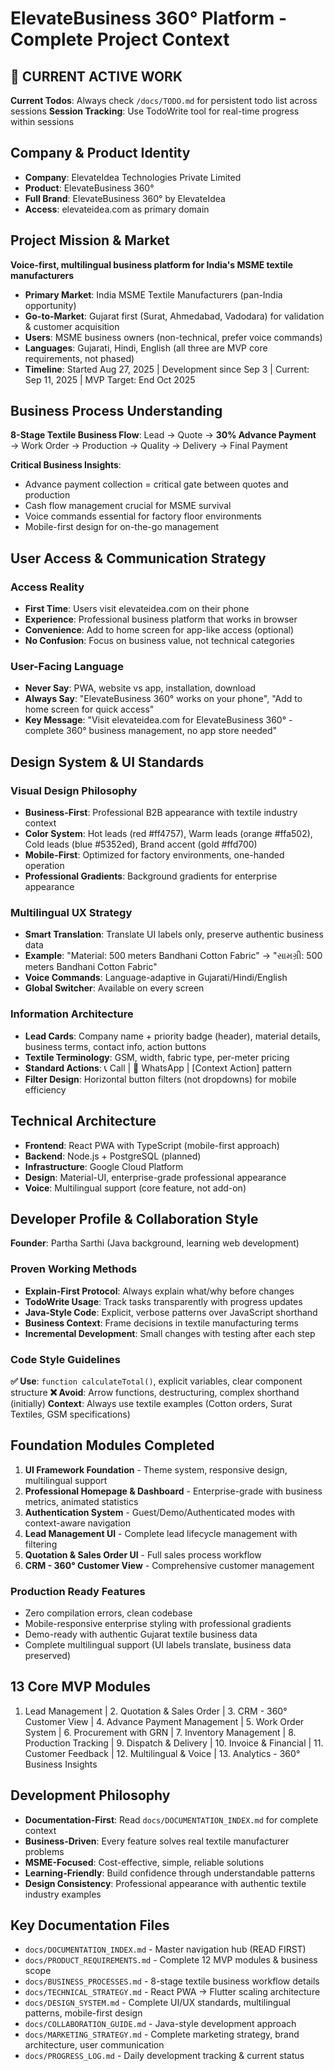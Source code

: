 # ElevateBusiness 360° Platform - Complete Project Context

## 🚀 CURRENT ACTIVE WORK
**Current Todos**: Always check `/docs/TODO.md` for persistent todo list across sessions
**Session Tracking**: Use TodoWrite tool for real-time progress within sessions

## Company & Product Identity
- **Company**: ElevateIdea Technologies Private Limited
- **Product**: ElevateBusiness 360°
- **Full Brand**: ElevateBusiness 360° by ElevateIdea
- **Access**: elevateidea.com as primary domain

## Project Mission & Market
**Voice-first, multilingual business platform for India's MSME textile manufacturers**
- **Primary Market**: India MSME Textile Manufacturers (pan-India opportunity)
- **Go-to-Market**: Gujarat first (Surat, Ahmedabad, Vadodara) for validation & customer acquisition
- **Users**: MSME business owners (non-technical, prefer voice commands)
- **Languages**: Gujarati, Hindi, English (all three are MVP core requirements, not phased)
- **Timeline**: Started Aug 27, 2025 | Development since Sep 3 | Current: Sep 11, 2025 | MVP Target: End Oct 2025

## Business Process Understanding
**8-Stage Textile Business Flow**: Lead → Quote → **30% Advance Payment** → Work Order → Production → Quality → Delivery → Final Payment

**Critical Business Insights**:
- Advance payment collection = critical gate between quotes and production
- Cash flow management crucial for MSME survival
- Voice commands essential for factory floor environments
- Mobile-first design for on-the-go management

## User Access & Communication Strategy
### Access Reality
- **First Time**: Users visit elevateidea.com on their phone
- **Experience**: Professional business platform that works in browser
- **Convenience**: Add to home screen for app-like access (optional)
- **No Confusion**: Focus on business value, not technical categories

### User-Facing Language
- **Never Say**: PWA, website vs app, installation, download
- **Always Say**: "ElevateBusiness 360° works on your phone", "Add to home screen for quick access"
- **Key Message**: "Visit elevateidea.com for ElevateBusiness 360° - complete 360° business management, no app store needed"

## Design System & UI Standards
### Visual Design Philosophy
- **Business-First**: Professional B2B appearance with textile industry context
- **Color System**: Hot leads (red #ff4757), Warm leads (orange #ffa502), Cold leads (blue #5352ed), Brand accent (gold #ffd700)
- **Mobile-First**: Optimized for factory environments, one-handed operation
- **Professional Gradients**: Background gradients for enterprise appearance

### Multilingual UX Strategy
- **Smart Translation**: Translate UI labels only, preserve authentic business data
- **Example**: "Material: 500 meters Bandhani Cotton Fabric" → "સામગ્રી: 500 meters Bandhani Cotton Fabric"
- **Voice Commands**: Language-adaptive in Gujarati/Hindi/English
- **Global Switcher**: Available on every screen

### Information Architecture
- **Lead Cards**: Company name + priority badge (header), material details, business terms, contact info, action buttons
- **Textile Terminology**: GSM, width, fabric type, per-meter pricing
- **Standard Actions**: 📞 Call | 📱 WhatsApp | [Context Action] pattern
- **Filter Design**: Horizontal button filters (not dropdowns) for mobile efficiency

## Technical Architecture
- **Frontend**: React PWA with TypeScript (mobile-first approach)
- **Backend**: Node.js + PostgreSQL (planned)
- **Infrastructure**: Google Cloud Platform
- **Design**: Material-UI, enterprise-grade professional appearance
- **Voice**: Multilingual support (core feature, not add-on)

## Developer Profile & Collaboration Style
**Founder**: Partha Sarthi (Java background, learning web development)

### Proven Working Methods
- **Explain-First Protocol**: Always explain what/why before changes
- **TodoWrite Usage**: Track tasks transparently with progress updates
- **Java-Style Code**: Explicit, verbose patterns over JavaScript shorthand
- **Business Context**: Frame decisions in textile manufacturing terms
- **Incremental Development**: Small changes with testing after each step

### Code Style Guidelines
**✅ Use**: `function calculateTotal()`, explicit variables, clear component structure
**❌ Avoid**: Arrow functions, destructuring, complex shorthand (initially)
**Context**: Always use textile examples (Cotton orders, Surat Textiles, GSM specifications)

## Foundation Modules Completed
1. **UI Framework Foundation** - Theme system, responsive design, multilingual support
2. **Professional Homepage & Dashboard** - Enterprise-grade with business metrics, animated statistics
3. **Authentication System** - Guest/Demo/Authenticated modes with context-aware navigation
4. **Lead Management UI** - Complete lead lifecycle management with filtering
5. **Quotation & Sales Order UI** - Full sales process workflow
6. **CRM - 360° Customer View** - Comprehensive customer management

### Production Ready Features
- Zero compilation errors, clean codebase
- Mobile-responsive enterprise styling with professional gradients
- Demo-ready with authentic Gujarat textile business data
- Complete multilingual support (UI labels translate, business data preserved)

## 13 Core MVP Modules
1. Lead Management | 2. Quotation & Sales Order | 3. CRM - 360° Customer View | 4. Advance Payment Management | 5. Work Order System | 6. Procurement with GRN | 7. Inventory Management | 8. Production Tracking | 9. Dispatch & Delivery | 10. Invoice & Financial | 11. Customer Feedback | 12. Multilingual & Voice | 13. Analytics - 360° Business Insights

## Development Philosophy
- **Documentation-First**: Read `docs/DOCUMENTATION_INDEX.md` for complete context
- **Business-Driven**: Every feature solves real textile manufacturer problems
- **MSME-Focused**: Cost-effective, simple, reliable solutions
- **Learning-Friendly**: Build confidence through understandable patterns
- **Design Consistency**: Professional appearance with authentic textile industry examples

## Key Documentation Files
- `docs/DOCUMENTATION_INDEX.md` - Master navigation hub (READ FIRST)
- `docs/PRODUCT_REQUIREMENTS.md` - Complete 12 MVP modules & business scope
- `docs/BUSINESS_PROCESSES.md` - 8-stage textile business workflow details
- `docs/TECHNICAL_STRATEGY.md` - React PWA → Flutter scaling architecture
- `docs/DESIGN_SYSTEM.md` - Complete UI/UX standards, multilingual patterns, mobile-first design
- `docs/COLLABORATION_GUIDE.md` - Java-style development approach
- `docs/MARKETING_STRATEGY.md` - Complete marketing strategy, brand architecture, user communication
- `docs/PROGRESS_LOG.md` - Daily development tracking & current status